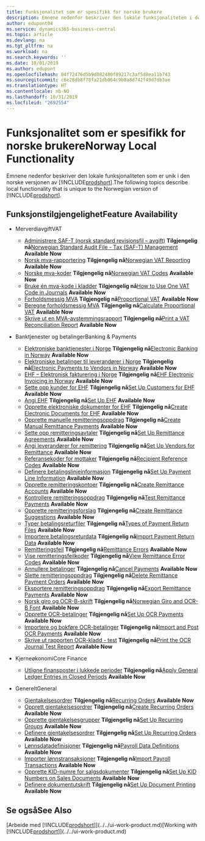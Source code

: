 ```yaml
---
title: Funksjonalitet som er spesifikk for norske brukere
description: Emnene nedenfor beskriver den lokale funksjonaliteten i den norske versjonen av Business Central.
author: edupont04
ms.service: dynamics365-business-central
ms.topic: article
ms.devlang: na
ms.tgt_pltfrm: na
ms.workload: na
ms.search.keywords: ''
ms.date: 10/01/2019
ms.author: edupont
ms.openlocfilehash: 84f72476d5b9d082480f89217c3af5d8ea11b743
ms.sourcegitcommit: c6e28db8f78fa21db064c9b8a8d742f49d7db3ae
ms.translationtype: HT
ms.contentlocale: nb-NO
ms.lasthandoff: 10/31/2019
ms.locfileid: "2692554"
---
```

# <a name="norway-local-functionality"></a><span data-ttu-id="bfe51-103">Funksjonalitet som er spesifikk for norske brukere</span><span class="sxs-lookup"><span data-stu-id="bfe51-103">Norway Local Functionality</span></span>
<span data-ttu-id="bfe51-104">Emnene nedenfor beskriver den lokale funksjonaliteten som er unik i den norske versjonen av [!INCLUDE[prodshort](../../includes/prodshort.md)].</span><span class="sxs-lookup"><span data-stu-id="bfe51-104">The following topics describe local functionality that is unique to the Norwegian version of [!INCLUDE[prodshort](../../includes/prodshort.md)].</span></span>  

## <a name="feature-availability"></a><span data-ttu-id="bfe51-105">Funksjonstilgjengelighet</span><span class="sxs-lookup"><span data-stu-id="bfe51-105">Feature Availability</span></span>

* <span data-ttu-id="bfe51-106">Merverdiavgift</span><span class="sxs-lookup"><span data-stu-id="bfe51-106">VAT</span></span>
    * <span data-ttu-id="bfe51-107">[Administrere SAF-T (norsk standard revisjonsfil – avgift)](ui-extensions-setup-and-generate-saf-t-files-no.md) **Tilgjengelig nå**</span><span class="sxs-lookup"><span data-stu-id="bfe51-107">[Norwegian Standard Audit File - Tax (SAF-T) Management](ui-extensions-setup-and-generate-saf-t-files-no.md) **Available Now**</span></span>
    * <span data-ttu-id="bfe51-108">[Norsk mva-rapportering](norwegian-vat-reporting.md) **Tilgjengelig nå**</span><span class="sxs-lookup"><span data-stu-id="bfe51-108">[Norwegian VAT Reporting](norwegian-vat-reporting.md) **Available Now**</span></span>
    * <span data-ttu-id="bfe51-109">[Norske mva-koder](norwegian-vat-codes.md) **Tilgjengelig nå**</span><span class="sxs-lookup"><span data-stu-id="bfe51-109">[Norwegian VAT Codes](norwegian-vat-codes.md) **Available Now**</span></span>  
    * <span data-ttu-id="bfe51-110">[Bruke én mva-kode i kladder](how-to-use-one-vat-code-in-journals.md) **Tilgjengelig nå**</span><span class="sxs-lookup"><span data-stu-id="bfe51-110">[How to Use One VAT Code in Journals](how-to-use-one-vat-code-in-journals.md) **Available Now**</span></span>
    * <span data-ttu-id="bfe51-111">[Forholdsmessig MVA](proportional-vat.md) **Tilgjengelig nå**</span><span class="sxs-lookup"><span data-stu-id="bfe51-111">[Proportional VAT](proportional-vat.md) **Available Now**</span></span>
    * <span data-ttu-id="bfe51-112">[Beregne forholdsmessig MVA](how-to-calculate-proportional-vat.md) **Tilgjengelig nå**</span><span class="sxs-lookup"><span data-stu-id="bfe51-112">[Calculate Proportional VAT](how-to-calculate-proportional-vat.md) **Available Now**</span></span>
    * <span data-ttu-id="bfe51-113">[Skrive ut en MVA-avstemmingsrapport](how-to-print-a-vat-reconciliation-report.md) **Tilgjengelig nå**</span><span class="sxs-lookup"><span data-stu-id="bfe51-113">[Print a VAT Reconciliation Report](how-to-print-a-vat-reconciliation-report.md) **Available Now**</span></span>

* <span data-ttu-id="bfe51-114">Banktjenester og betalinger</span><span class="sxs-lookup"><span data-stu-id="bfe51-114">Banking & Payments</span></span>
    * <span data-ttu-id="bfe51-115">[Elektroniske banktjenester i Norge](electronic-banking-in-norway.md) **Tilgjengelig nå**</span><span class="sxs-lookup"><span data-stu-id="bfe51-115">[Electronic Banking in Norway](electronic-banking-in-norway.md) **Available Now**</span></span>
    * <span data-ttu-id="bfe51-116">[Elektroniske betalinger til leverandører i Norge](electronic-payments-to-vendors-in-norway.md) **Tilgjengelig nå**</span><span class="sxs-lookup"><span data-stu-id="bfe51-116">[Electronic Payments to Vendors in Norway](electronic-payments-to-vendors-in-norway.md) **Available Now**</span></span>
    * <span data-ttu-id="bfe51-117">[EHF – Elektronisk fakturering i Norge](ehf-electronic-invoicing-in-norway.md) **Tilgjengelig nå**</span><span class="sxs-lookup"><span data-stu-id="bfe51-117">[EHF Electronic Invoicing in Norway](ehf-electronic-invoicing-in-norway.md) **Available Now**</span></span>
    * <span data-ttu-id="bfe51-118">[Sette opp kunder for EHF](how-to-set-up-customers-for-ehf.md) **Tilgjengelig nå**</span><span class="sxs-lookup"><span data-stu-id="bfe51-118">[Set Up Customers for EHF](how-to-set-up-customers-for-ehf.md) **Available Now**</span></span>  
    * <span data-ttu-id="bfe51-119">[Angi EHF](how-to-set-up-ehf.md) **Tilgjengelig nå**</span><span class="sxs-lookup"><span data-stu-id="bfe51-119">[Set Up EHF](how-to-set-up-ehf.md) **Available Now**</span></span>
    * <span data-ttu-id="bfe51-120">[Opprette elektroniske dokumenter for EHF](how-to-create-electronic-documents-for-ehf.md) **Tilgjengelig nå**</span><span class="sxs-lookup"><span data-stu-id="bfe51-120">[Create Electronic Documents for EHF](how-to-create-electronic-documents-for-ehf.md) **Available Now**</span></span>
    * <span data-ttu-id="bfe51-121">[Opprette manuelle remitteringsoppdrag](how-to-create-manual-remittance-payments.md) **Tilgjengelig nå**</span><span class="sxs-lookup"><span data-stu-id="bfe51-121">[Create Manual Remittance Payments](how-to-create-manual-remittance-payments.md) **Available Now**</span></span>  
    * <span data-ttu-id="bfe51-122">[Sette opp remitteringsavtaler](how-to-set-up-remittance-agreements.md) **Tilgjengelig nå**</span><span class="sxs-lookup"><span data-stu-id="bfe51-122">[Set Up Remittance Agreements](how-to-set-up-remittance-agreements.md) **Available Now**</span></span>  
    * <span data-ttu-id="bfe51-123">[Angi leverandører for remittering](how-to-set-up-vendors-for-remittance.md) **Tilgjengelig nå**</span><span class="sxs-lookup"><span data-stu-id="bfe51-123">[Set Up Vendors for Remittance](how-to-set-up-vendors-for-remittance.md) **Available Now**</span></span>
    * <span data-ttu-id="bfe51-124">[Referansekoder for mottaker](recipient-reference-codes.md) **Tilgjengelig nå**</span><span class="sxs-lookup"><span data-stu-id="bfe51-124">[Recipient Reference Codes](recipient-reference-codes.md) **Available Now**</span></span>
    * <span data-ttu-id="bfe51-125">[Definere betalingslinjeinformasjon](how-to-set-up-payment-line-information.md) **Tilgjengelig nå**</span><span class="sxs-lookup"><span data-stu-id="bfe51-125">[Set Up Payment Line Information](how-to-set-up-payment-line-information.md) **Available Now**</span></span>  
    * <span data-ttu-id="bfe51-126">[Opprette remitteringskontoer](how-to-create-remittance-accounts.md) **Tilgjengelig nå**</span><span class="sxs-lookup"><span data-stu-id="bfe51-126">[Create Remittance Accounts](how-to-create-remittance-accounts.md) **Available Now**</span></span>  
    * <span data-ttu-id="bfe51-127">[Kontrollere remitteringsoppdrag](how-to-test-remittance-payments.md) **Tilgjengelig nå**</span><span class="sxs-lookup"><span data-stu-id="bfe51-127">[Test Remittance Payments](how-to-test-remittance-payments.md) **Available Now**</span></span>
    * <span data-ttu-id="bfe51-128">[Opprette remitteringsforslag](how-to-create-remittance-suggestions.md) **Tilgjengelig nå**</span><span class="sxs-lookup"><span data-stu-id="bfe51-128">[Create Remittance Suggestions](how-to-create-remittance-suggestions.md) **Available Now**</span></span>
    * <span data-ttu-id="bfe51-129">[Typer betalingsreturfiler](types-of-payment-returns-files.md) **Tilgjengelig nå**</span><span class="sxs-lookup"><span data-stu-id="bfe51-129">[Types of Payment Return Files](types-of-payment-returns-files.md) **Available Now**</span></span>
    * <span data-ttu-id="bfe51-130">[Importere betalingsreturdata](how-to-import-payment-return-data.md) **Tilgjengelig nå**</span><span class="sxs-lookup"><span data-stu-id="bfe51-130">[Import Payment Return Data](how-to-import-payment-return-data.md) **Available Now**</span></span>
    * <span data-ttu-id="bfe51-131">[Remitteringsfeil](remittance-errors.md) **Tilgjengelig nå**</span><span class="sxs-lookup"><span data-stu-id="bfe51-131">[Remittance Errors](remittance-errors.md) **Available Now**</span></span>
    * <span data-ttu-id="bfe51-132">[Vise remitteringsfeilkoder](how-to-view-remittance-error-codes.md) **Tilgjengelig nå**</span><span class="sxs-lookup"><span data-stu-id="bfe51-132">[View Remittance Error Codes](how-to-view-remittance-error-codes.md) **Available Now**</span></span>
    * <span data-ttu-id="bfe51-133">[Annullere betalinger](how-to-cancel-payments.md) **Tilgjengelig nå**</span><span class="sxs-lookup"><span data-stu-id="bfe51-133">[Cancel Payments](how-to-cancel-payments.md) **Available Now**</span></span>  
    * <span data-ttu-id="bfe51-134">[Slette remitteringsoppdrag](how-to-delete-remittance-payment-orders.md) **Tilgjengelig nå**</span><span class="sxs-lookup"><span data-stu-id="bfe51-134">[Delete Remittance Payment Orders](how-to-delete-remittance-payment-orders.md) **Available Now**</span></span>  
    * <span data-ttu-id="bfe51-135">[Eksportere remitteringsoppdrag](how-to-export-remittance-payments.md) **Tilgjengelig nå**</span><span class="sxs-lookup"><span data-stu-id="bfe51-135">[Export Remittance Payments](how-to-export-remittance-payments.md) **Available Now**</span></span>
    * <span data-ttu-id="bfe51-136">[Norsk giro og OCR-B-skrift](norwegian-giro-and-ocr-b-font.md) **Tilgjengelig nå**</span><span class="sxs-lookup"><span data-stu-id="bfe51-136">[Norwegian Giro and OCR-B Font](norwegian-giro-and-ocr-b-font.md) **Available Now**</span></span>
    * <span data-ttu-id="bfe51-137">[Opprette OCR-betalinger](how-to-set-up-ocr-payments.md) **Tilgjengelig nå**</span><span class="sxs-lookup"><span data-stu-id="bfe51-137">[Set Up OCR Payments](how-to-set-up-ocr-payments.md) **Available Now**</span></span>
    * <span data-ttu-id="bfe51-138">[Importere og bokføre OCR-betalinger](how-to-import-and-post-ocr-payments.md) **Tilgjengelig nå**</span><span class="sxs-lookup"><span data-stu-id="bfe51-138">[Import and Post OCR Payments](how-to-import-and-post-ocr-payments.md) **Available Now**</span></span>
    * <span data-ttu-id="bfe51-139">[Skrive ut rapporten OCR-kladd - test](how-to-print-the-ocr-journal-test-report.md) **Tilgjengelig nå**</span><span class="sxs-lookup"><span data-stu-id="bfe51-139">[Print the OCR Journal Test Report](how-to-print-the-ocr-journal-test-report.md) **Available Now**</span></span>  

* <span data-ttu-id="bfe51-140">Kjerneøkonomi</span><span class="sxs-lookup"><span data-stu-id="bfe51-140">Core Finance</span></span>    
    * <span data-ttu-id="bfe51-141">[Utligne finansposter i lukkede perioder](how-to-apply-general-ledger-entries-in-closed-periods.md) **Tilgjengelig nå**</span><span class="sxs-lookup"><span data-stu-id="bfe51-141">[Apply General Ledger Entries in Closed Periods](how-to-apply-general-ledger-entries-in-closed-periods.md) **Available Now**</span></span>  

* <span data-ttu-id="bfe51-142">Generelt</span><span class="sxs-lookup"><span data-stu-id="bfe51-142">General</span></span>
    * <span data-ttu-id="bfe51-143">[Gjentakelsesordrer](recurring-orders.md) **Tilgjengelig nå**</span><span class="sxs-lookup"><span data-stu-id="bfe51-143">[Recurring Orders](recurring-orders.md) **Available Now**</span></span>  
    * <span data-ttu-id="bfe51-144">[Opprett gjentakelsesordrer](how-to-create-recurring-orders.md) **Tilgjengelig nå**</span><span class="sxs-lookup"><span data-stu-id="bfe51-144">[Create Recurring Orders](how-to-create-recurring-orders.md) **Available Now**</span></span>
    * <span data-ttu-id="bfe51-145">[Opprette gjentakelsesgrupper](how-to-set-up-recurring-groups.md) **Tilgjengelig nå**</span><span class="sxs-lookup"><span data-stu-id="bfe51-145">[Set Up Recurring Groups](how-to-set-up-recurring-groups.md) **Available Now**</span></span>  
    * <span data-ttu-id="bfe51-146">[Definere gjentakelsesordrer](how-to-set-up-recurring-orders.md) **Tilgjengelig nå**</span><span class="sxs-lookup"><span data-stu-id="bfe51-146">[Set Up Recurring Orders](how-to-set-up-recurring-orders.md) **Available Now**</span></span>
    * <span data-ttu-id="bfe51-147">[Lønnsdatadefinisjoner](ui-extensions-payroll-data-definitions-no.md) **Tilgjengelig nå**</span><span class="sxs-lookup"><span data-stu-id="bfe51-147">[Payroll Data Definitions](ui-extensions-payroll-data-definitions-no.md) **Available Now**</span></span>
    * <span data-ttu-id="bfe51-148">[Importer lønnstransaksjoner](how-to-import-payroll-transactions.md) **Tilgjengelig nå**</span><span class="sxs-lookup"><span data-stu-id="bfe51-148">[Import Payroll Transactions](how-to-import-payroll-transactions.md) **Available Now**</span></span>
    * <span data-ttu-id="bfe51-149">[Opprette KID-numre for salgsdokumenter](how-to-set-up-kid-numbers-on-sales-documents.md) **Tilgjengelig nå**</span><span class="sxs-lookup"><span data-stu-id="bfe51-149">[Set Up KID Numbers on Sales Documents](how-to-set-up-kid-numbers-on-sales-documents.md) **Available Now**</span></span>
    * <span data-ttu-id="bfe51-150">[Definere dokumentutskrift](how-to-set-up-document-printing.md) **Tilgjengelig nå**</span><span class="sxs-lookup"><span data-stu-id="bfe51-150">[Set Up Document Printing](how-to-set-up-document-printing.md) **Available Now**</span></span>

<!--
  [Apply General Ledger Entries in Closed Periods](how-to-apply-general-ledger-entries-in-closed-periods.md)  

  [EHF Electronic Invoicing in Norway](ehf-electronic-invoicing-in-norway.md)  
  [Electronic Banking in Norway](electronic-banking-in-norway.md)  
  [Electronic Payments to Vendors in Norway](electronic-payments-to-vendors-in-norway.md)  
  [Norwegian Sales Documents](norwegian-sales-documents.md)  
  [Norwegian VAT Reporting](norwegian-vat-reporting.md)  
 [Recurring Orders](recurring-orders.md)  
 -->

## <a name="see-also"></a><span data-ttu-id="bfe51-151">Se også</span><span class="sxs-lookup"><span data-stu-id="bfe51-151">See Also</span></span>
<span data-ttu-id="bfe51-152">[Arbeide med [!INCLUDE[prodshort](../../includes/prodshort.md)]](../../ui-work-product.md)</span><span class="sxs-lookup"><span data-stu-id="bfe51-152">[Working with [!INCLUDE[prodshort](../../includes/prodshort.md)]](../../ui-work-product.md)</span></span>    
